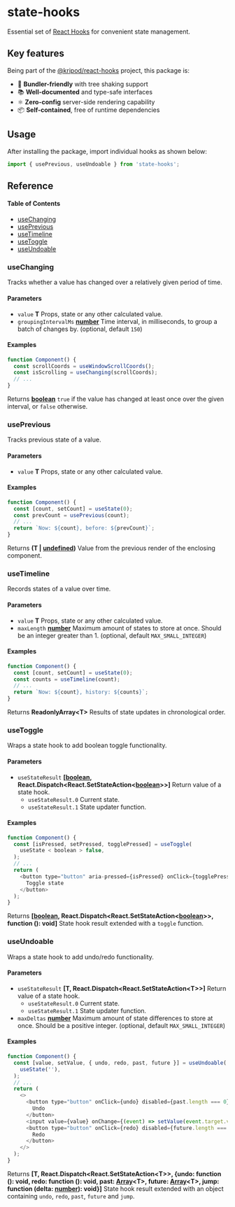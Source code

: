 # state-hooks

Essential set of [React Hooks] for convenient state management.

[react hooks]: https://reactjs.org/docs/hooks-intro.html

## Key features

Being part of the [@kripod/react-hooks] project, this package is:

- 🌳 **Bundler-friendly** with tree shaking support
- 📚 **Well-documented** and type-safe interfaces
- ⚛️ **Zero-config** server-side rendering capability
- 📦 **Self-contained**, free of runtime dependencies

[@kripod/react-hooks]: https://github.com/kripod/react-hooks

## Usage

After installing the package, import individual hooks as shown below:

```javascript
import { usePrevious, useUndoable } from 'state-hooks';
```

## Reference

<!-- Generated by documentation.js. Update this documentation by updating the source code. -->

#### Table of Contents

- [useChanging](#usechanging)
- [usePrevious](#useprevious)
- [useTimeline](#usetimeline)
- [useToggle](#usetoggle)
- [useUndoable](#useundoable)

### useChanging

Tracks whether a value has changed over a relatively given period of time.

#### Parameters

- `value` **T** Props, state or any other calculated value.
- `groupingIntervalMs` **[number](https://developer.mozilla.org/docs/Web/JavaScript/Reference/Global_Objects/Number)** Time interval, in milliseconds, to group a batch of changes by. (optional, default `150`)

#### Examples

```javascript
function Component() {
  const scrollCoords = useWindowScrollCoords();
  const isScrolling = useChanging(scrollCoords);
  // ...
}
```

Returns **[boolean](https://developer.mozilla.org/docs/Web/JavaScript/Reference/Global_Objects/Boolean)** `true` if the value has changed at least once over the given interval, or `false` otherwise.

### usePrevious

Tracks previous state of a value.

#### Parameters

- `value` **T** Props, state or any other calculated value.

#### Examples

```javascript
function Component() {
  const [count, setCount] = useState(0);
  const prevCount = usePrevious(count);
  // ...
  return `Now: ${count}, before: ${prevCount}`;
}
```

Returns **(T | [undefined](https://developer.mozilla.org/docs/Web/JavaScript/Reference/Global_Objects/undefined))** Value from the previous render of the enclosing component.

### useTimeline

Records states of a value over time.

#### Parameters

- `value` **T** Props, state or any other calculated value.
- `maxLength` **[number](https://developer.mozilla.org/docs/Web/JavaScript/Reference/Global_Objects/Number)** Maximum amount of states to store at once. Should be an integer greater than 1. (optional, default `MAX_SMALL_INTEGER`)

#### Examples

```javascript
function Component() {
  const [count, setCount] = useState(0);
  const counts = useTimeline(count);
  // ...
  return `Now: ${count}, history: ${counts}`;
}
```

Returns **ReadonlyArray&lt;T>** Results of state updates in chronological order.

### useToggle

Wraps a state hook to add boolean toggle functionality.

#### Parameters

- `useStateResult` **\[[boolean](https://developer.mozilla.org/docs/Web/JavaScript/Reference/Global_Objects/Boolean), React.Dispatch&lt;React.SetStateAction&lt;[boolean](https://developer.mozilla.org/docs/Web/JavaScript/Reference/Global_Objects/Boolean)>>]** Return value of a state hook.
  - `useStateResult.0` Current state.
  - `useStateResult.1` State updater function.

#### Examples

```javascript
function Component() {
  const [isPressed, setPressed, togglePressed] = useToggle(
    useState < boolean > false,
  );
  // ...
  return (
    <button type="button" aria-pressed={isPressed} onClick={togglePressed}>
      Toggle state
    </button>
  );
}
```

Returns **\[[boolean](https://developer.mozilla.org/docs/Web/JavaScript/Reference/Global_Objects/Boolean), React.Dispatch&lt;React.SetStateAction&lt;[boolean](https://developer.mozilla.org/docs/Web/JavaScript/Reference/Global_Objects/Boolean)>>, function (): void]** State hook result extended with a `toggle` function.

### useUndoable

Wraps a state hook to add undo/redo functionality.

#### Parameters

- `useStateResult` **\[T, React.Dispatch&lt;React.SetStateAction&lt;T>>]** Return value of a state hook.
  - `useStateResult.0` Current state.
  - `useStateResult.1` State updater function.
- `maxDeltas` **[number](https://developer.mozilla.org/docs/Web/JavaScript/Reference/Global_Objects/Number)** Maximum amount of state differences to store at once. Should be a positive integer. (optional, default `MAX_SMALL_INTEGER`)

#### Examples

```javascript
function Component() {
  const [value, setValue, { undo, redo, past, future }] = useUndoable(
    useState(''),
  );
  // ...
  return (
    <>
      <button type="button" onClick={undo} disabled={past.length === 0}>
        Undo
      </button>
      <input value={value} onChange={(event) => setValue(event.target.value)} />
      <button type="button" onClick={redo} disabled={future.length === 0}>
        Redo
      </button>
    </>
  );
}
```

Returns **\[T, React.Dispatch&lt;React.SetStateAction&lt;T>>, {undo: function (): void, redo: function (): void, past: [Array](https://developer.mozilla.org/docs/Web/JavaScript/Reference/Global_Objects/Array)&lt;T>, future: [Array](https://developer.mozilla.org/docs/Web/JavaScript/Reference/Global_Objects/Array)&lt;T>, jump: function (delta: [number](https://developer.mozilla.org/docs/Web/JavaScript/Reference/Global_Objects/Number)): void}]** State hook result extended with an object containing `undo`, `redo`, `past`, `future` and `jump`.
